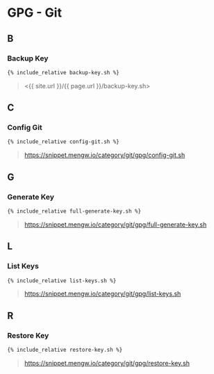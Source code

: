 # GPG - Git

## B

### Backup Key

```sh
{% include_relative backup-key.sh %}
```

> <{{ site.url }}/{{ page.url }}/backup-key.sh>

## C

### Config Git

```sh
{% include_relative config-git.sh %}
```

> <https://snippet.mengw.io/category/git/gpg/config-git.sh>

## G

### Generate Key

```sh
{% include_relative full-generate-key.sh %}
```

> <https://snippet.mengw.io/category/git/gpg/full-generate-key.sh>

## L

### List Keys

```sh
{% include_relative list-keys.sh %}
```

> <https://snippet.mengw.io/category/git/gpg/list-keys.sh>

## R

### Restore Key

```sh
{% include_relative restore-key.sh %}
```

> <https://snippet.mengw.io/category/git/gpg/restore-key.sh>
